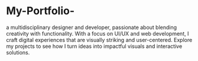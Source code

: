 # My-Portfolio-
a multidisciplinary designer and developer, passionate about blending creativity with functionality. With a focus on UI/UX and web development, I craft digital experiences that are visually striking and user-centered. Explore my projects to see how I turn ideas into impactful visuals and interactive solutions.
